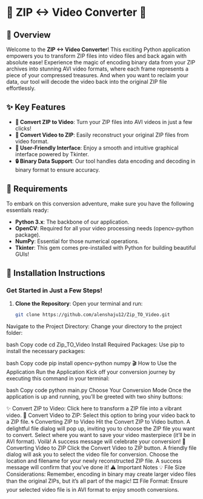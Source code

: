 # 🎉 ZIP <-> Video Converter 🎉

## 🌟 Overview

Welcome to the **ZIP <-> Video Converter**! This exciting Python application empowers you to transform ZIP files into video files and back again with absolute ease! Experience the magic of encoding binary data from your ZIP archives into stunning AVI video formats, where each frame represents a piece of your compressed treasures. And when you want to reclaim your data, our tool will decode the video back into the original ZIP file effortlessly.

## ✨ Key Features

- **🚀 Convert ZIP to Video**: Turn your ZIP files into AVI videos in just a few clicks!
- **🔄 Convert Video to ZIP**: Easily reconstruct your original ZIP files from video format.
- **🌈 User-Friendly Interface**: Enjoy a smooth and intuitive graphical interface powered by Tkinter.
- **🔒 Binary Data Support**: Our tool handles data encoding and decoding in binary format to ensure accuracy.

## 🔧 Requirements

To embark on this conversion adventure, make sure you have the following essentials ready:

- **Python 3.x**: The backbone of our application.
- **OpenCV**: Required for all your video processing needs (opencv-python package).
- **NumPy**: Essential for those numerical operations.
- **Tkinter**: This gem comes pre-installed with Python for building beautiful GUIs!

## 🚀 Installation Instructions

### Get Started in Just a Few Steps!

1. **Clone the Repository**: Open your terminal and run:

   ```bash
   git clone https://github.com/alenshaju12/Zip_TO_Video.git
Navigate to the Project Directory: Change your directory to the project folder:

bash
Copy code
cd Zip_TO_Video
Install Required Packages: Use pip to install the necessary packages:

bash
Copy code
pip install opencv-python numpy
🎬 How to Use the Application
Run the Application
Kick off your conversion journey by executing this command in your terminal:

bash
Copy code
python main.py
Choose Your Conversion Mode
Once the application is up and running, you’ll be greeted with two shiny buttons:

✨ Convert ZIP to Video: Click here to transform a ZIP file into a vibrant video.
🎥 Convert Video to ZIP: Select this option to bring your video back to a ZIP file.
🌀 Converting ZIP to Video
Hit the Convert ZIP to Video button.
A delightful file dialog will pop up, inviting you to choose the ZIP file you want to convert.
Select where you want to save your video masterpiece (it’ll be in AVI format).
Voilà! A success message will celebrate your conversion!
🔄 Converting Video to ZIP
Click the Convert Video to ZIP button.
A friendly file dialog will ask you to select the video file for conversion.
Choose the location and filename for your newly reconstructed ZIP file.
A success message will confirm that you’ve done it!
⚠️ Important Notes
💡 File Size Considerations: Remember, encoding in binary may create larger video files than the original ZIPs, but it’s all part of the magic!
🎞️ File Format: Ensure your selected video file is in AVI format to enjoy smooth conversions.
